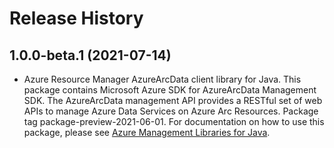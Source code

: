 # Release History

## 1.0.0-beta.1 (2021-07-14)

- Azure Resource Manager AzureArcData client library for Java. This package contains Microsoft Azure SDK for AzureArcData Management SDK. The AzureArcData management API provides a RESTful set of web APIs to manage Azure Data Services on Azure Arc Resources. Package tag package-preview-2021-06-01. For documentation on how to use this package, please see [Azure Management Libraries for Java](https://aka.ms/azsdk/java/mgmt).
